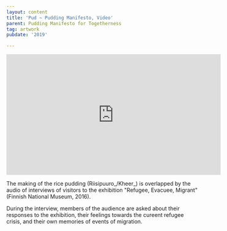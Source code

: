 ```yaml
---
layout: content
title: 'Pud ~ Pudding Manifesto, Video'
parent: Pudding Manifesto for Togetherness
tag: artwork
pubdate: '2019'

---
```

<iframe width="560" height="315"
src="https://www.youtube.com/embed/L8-ytBvgCKE" frameborder="0"
allow="accelerometer; autoplay; encrypted-media; gyroscope;
picture-in-picture" allowfullscreen></iframe>


The making of the rice pudding (Riisipuuro_/Kheer_) is overlapped by the audio
of interviews of visitors to the exhibition "Refugee, Evacuee, Migrant"
(Finnish National Museum, 2016).


During the interview, members of the audience are asked about their responses
to the exhibition, their feelings towards the cureent refugee crisis, and
their own memories of events of migration.
